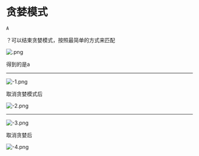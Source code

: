 # 贪婪模式

`A`

？可以结束贪婪模式，按照最简单的方式来匹配

![.png](image/.png)

得到的是a

---

![-1.png](image/-1.png)

取消贪婪模式后

![-2.png](image/-2.png)

---

![-3.png](image/-3.png)

取消贪婪后

![-4.png](image/-4.png)
